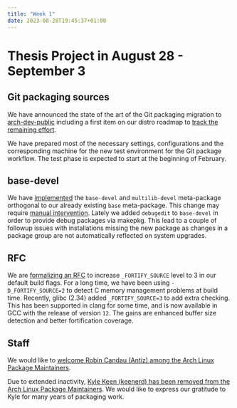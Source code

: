```yaml
---
title: "Week 1"
date: 2023-08-28T19:45:37+01:00
---
```


# Thesis Project in August 28 - September 3

## Git packaging sources

We have announced the state of the art of the Git packaging migration to
[arch-dev-public][0] including a first item on our distro roadmap to [track the
remaining effort][1].

We have prepared most of the necessary settings, configurations and the
corresponding machine for the new test environment for the Git package
workflow. The test phase is expected to start at the beginning of February.

## base-devel

We have [implemented][2] the `base-devel` and `multilib-devel` meta-package
orthogonal to our already existing `base` meta-package. This change may require
[manual intervention][3]. Lately we added `debugedit` to `base-devel` in order to
provide debug packages via makepkg.  This lead to a couple of followup issues
with installations missing the new package as changes in a package group are
not automatically reflected on system upgrades.

## RFC

We are [formalizing an RFC][4] to increase `_FORTIFY_SOURCE` level to 3 in our
default build flags. For a long time, we have been using `-D_FORTIFY_SOURCE=2`
to detect C memory management problems at build time.  Recently, glibc (2.34)
added `_FORTIFY_SOURCE=3` to add extra checking. This has been supported in
clang for some time, and is now available in GCC with the release of version
`12`. The gains are enhanced buffer size detection and better fortification
coverage.

## Staff

We would like to [welcome Robin Candau (Antiz) among the Arch Linux Package
Maintainers][5].

Due to extended inactivity, [Kyle Keen (keenerd) has been removed from the Arch
Linux Package Maintainers][6]. We would like to express our gratitude to Kyle
for many years of packaging work.

[0]: https://lists.archlinux.org/archives/list/arch-dev-public@lists.archlinux.org/thread/YKKYBXQL62U5RTYIRI2NT2I3EG7V63HT/
[1]: https://gitlab.archlinux.org/groups/archlinux/-/epics/7
[2]: https://lists.archlinux.org/archives/list/arch-dev-public@lists.archlinux.org/thread/NDOV3CDX2GRWOWOQA6ALGLGFQGP7XGK7/
[3]: https://archlinux.org/news/switch-to-the-base-devel-meta-package-requires-manual-intervention/
[4]: https://gitlab.archlinux.org/archlinux/rfcs/-/merge_requests/17/
[5]: https://lists.archlinux.org/archives/list/aur-general@lists.archlinux.org/thread/5XZU2PEM5VLNUS2VJG3WUYH2SPW54GMO/
[6]: https://lists.archlinux.org/archives/list/aur-general@lists.archlinux.org/thread/JOOWVVVBP22M253QRSSU37HWVBNP5LJU/
